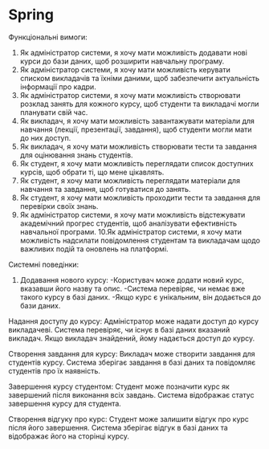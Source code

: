 # Spring
Функціональні вимоги:

1. Як адміністратор системи, я хочу мати можливість додавати нові курси до бази даних, щоб розширити навчальну програму.
2. Як адміністратор системи, я хочу мати можливість керувати списком викладачів та їхніми даними, щоб забезпечити актуальність інформації про кадри.
3. Як адміністратор системи, я хочу мати можливість створювати розклад занять для кожного курсу, щоб студенти та викладачі могли планувати свій час.
4. Як викладач, я хочу мати можливість завантажувати матеріали для навчання (лекції, презентації, завдання), щоб студенти могли мати до них доступ.
5. Як викладач, я хочу мати можливість створювати тести та завдання для оцінювання знань студентів.
6. Як студент, я хочу мати можливість переглядати список доступних курсів, щоб обрати ті, що мене цікавлять.
7. Як студент, я хочу мати можливість переглядати матеріали для навчання та завдання, щоб готуватися до занять.
8. Як студент, я хочу мати можливість проходити тести та завдання для перевірки своїх знань.
9. Як адміністратор системи, я хочу мати можливість відстежувати академічний прогрес студентів, щоб аналізувати ефективність навчальної програми.
10.Як адміністратор системи, я хочу мати можливість надсилати повідомлення студентам та викладачам щодо важливих подій та оновлень на платформі.
   
Системні поведінки:

1. Додавання нового курсу:
-Користувач може додати новий курс, вказавши його назву та опис.
-Система перевіряє, чи немає вже такого курсу в базі даних.
-Якщо курс є унікальним, він додається до бази даних.

Надання доступу до курсу:
Адміністратор може надати доступ до курсу викладачеві.
Система перевіряє, чи існує в базі даних вказаний викладач.
Якщо викладач знайдений, йому надається доступ до курсу.

Створення завдання для курсу:
Викладач може створити завдання для студентів курсу.
Система зберігає завдання в базі даних та повідомляє студентів про їх наявність.

Завершення курсу студентом:
Студент може позначити курс як завершений після виконання всіх завдань.
Система відображає статус завершення курсу для студента.

Створення відгуку про курс:
Студент може залишити відгук про курс після його завершення.
Система зберігає відгук в базі даних та відображає його на сторінці курсу.
